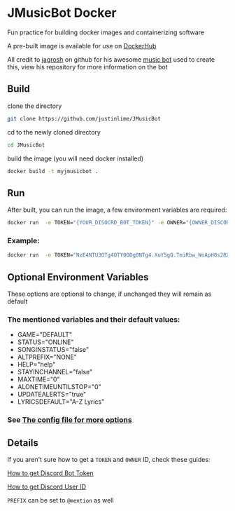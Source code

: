 # JMusicBot Docker
Fun practice for building docker images and containerizing software

A pre-built image is available for use on [DockerHub](https://hub.docker.com/r/justinlime/jmusicbot)

All credit to [jagrosh](https://github.com/jagrosh) on github 
for his awesome [music bot](https://github.com/jagrosh/MusicBot) used to create this, view his repository 
for more information on the bot


## Build
clone the directory
```bash
git clone https://github.com/justinlime/JMusicBot
```
cd to the newly cloned directory
```bash
cd JMusicBot
```
build the image (you will need docker installed)
```bash
docker build -t myjmusicbot .
```

## Run
After built, you can run the image, a few environment variables are required:
```bash
docker run  -e TOKEN="{YOUR_DISOCRD_BOT_TOKEN}" -e OWNER="{OWNER_DISCORD_USER_ID}" -e PREFIX="{PREFIX_FOR_COMMANDS}" myjmusicbot
```
### Example:
```bash
docker run  -e TOKEN="NzE4NTU3OTg4OTY0ODg0NTg4.XuY5gQ.TmiRbw_WoApH0s2RXM-xHrpzxG8" -e OWNER="313417165581942745" -e PREFIX="!" myjmusicbot
```

## Optional Environment Variables
These options are optional to change, if unchanged they will remain as default

### The mentioned variables and their default values:
* GAME="DEFAULT" 
* STATUS="ONLINE"
* SONGINSTATUS="false"
* ALTPREFIX="NONE"
* HELP="help"
* STAYINCHANNEL="false"
* MAXTIME="0"
* ALONETIMEUNTILSTOP="0"
* UPDATEALERTS="true"
* LYRICSDEFAULT="A-Z Lyrics"

### See [The config file for more options](https://jmusicbot.com/config/)

## Details 

If you aren't sure how to get a `TOKEN` and `OWNER` ID, check these guides:

[How to get Discord Bot Token](https://jmusicbot.com/getting-a-bot-token/)

[How to get Discord User ID](https://jmusicbot.com/finding-your-user-id/)

`PREFIX` can be set to `@mention` as well
